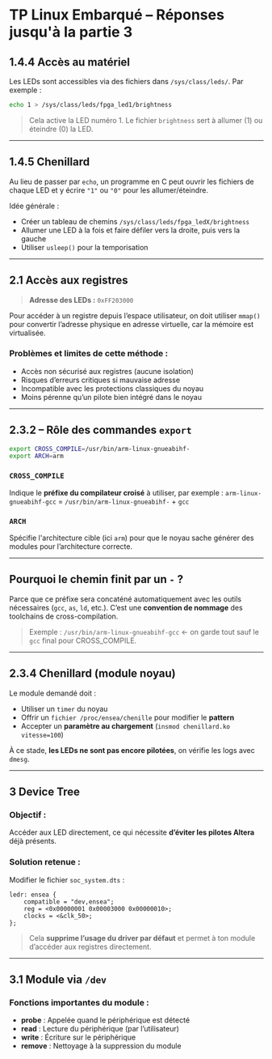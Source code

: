 # TP Linux Embarqué – Réponses jusqu'à la partie 3

## 1.4.4 Accès au matériel

Les LEDs sont accessibles via des fichiers dans `/sys/class/leds/`. Par exemple :

```bash
echo 1 > /sys/class/leds/fpga_led1/brightness
```

> Cela active la LED numéro 1. Le fichier `brightness` sert à allumer (1) ou éteindre (0) la LED.

---

## 1.4.5 Chenillard

Au lieu de passer par `echo`, un programme en C peut ouvrir les fichiers de chaque LED et y écrire `"1"` ou `"0"` pour les allumer/éteindre.

Idée générale :
- Créer un tableau de chemins `/sys/class/leds/fpga_ledX/brightness`
- Allumer une LED à la fois et faire défiler vers la droite, puis vers la gauche
- Utiliser `usleep()` pour la temporisation

---

## 2.1 Accès aux registres

> **Adresse des LEDs :** `0xFF203000`

Pour accéder à un registre depuis l’espace utilisateur, on doit utiliser `mmap()` pour convertir l’adresse physique en adresse virtuelle, car la mémoire est virtualisée.

### Problèmes et limites de cette méthode :
- Accès non sécurisé aux registres (aucune isolation)
- Risques d’erreurs critiques si mauvaise adresse
- Incompatible avec les protections classiques du noyau
- Moins pérenne qu’un pilote bien intégré dans le noyau

---

## 2.3.2 – Rôle des commandes `export`

```bash
export CROSS_COMPILE=/usr/bin/arm-linux-gnueabihf-
export ARCH=arm
```

### `CROSS_COMPILE`
Indique le **préfixe du compilateur croisé** à utiliser, par exemple :
`arm-linux-gnueabihf-gcc` = `/usr/bin/arm-linux-gnueabihf-` + `gcc`

### `ARCH`
Spécifie l'architecture cible (ici `arm`) pour que le noyau sache générer des modules pour l’architecture correcte.

---

## Pourquoi le chemin finit par un `-` ?

Parce que ce préfixe sera concaténé automatiquement avec les outils nécessaires (`gcc`, `as`, `ld`, etc.). C’est une **convention de nommage** des toolchains de cross-compilation.

> Exemple : `/usr/bin/arm-linux-gnueabihf-gcc` ← on garde tout sauf le `gcc` final pour CROSS_COMPILE.

---

## 2.3.4 Chenillard (module noyau)

Le module demandé doit :

- Utiliser un `timer` du noyau
- Offrir un `fichier /proc/ensea/chenille` pour modifier le **pattern**
- Accepter un **paramètre au chargement** (`insmod chenillard.ko vitesse=100`)

 À ce stade, **les LEDs ne sont pas encore pilotées**, on vérifie les logs avec `dmesg`.

---

## 3 Device Tree

### Objectif :
Accéder aux LED directement, ce qui nécessite **d’éviter les pilotes Altera** déjà présents.

### Solution retenue :
Modifier le fichier `soc_system.dts` :
```dts
ledr: ensea {
    compatible = "dev,ensea";
    reg = <0x00000001 0x00003000 0x00000010>;
    clocks = <&clk_50>;
};
```

> Cela **supprime l’usage du driver par défaut** et permet à ton module d’accéder aux registres directement.

---

## 3.1 Module via `/dev`

### Fonctions importantes du module :

- **probe** : Appelée quand le périphérique est détecté
- **read** : Lecture du périphérique (par l’utilisateur)
- **write** : Écriture sur le périphérique
- **remove** : Nettoyage à la suppression du module

